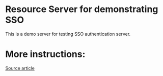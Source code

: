 # Resource Server for demonstrating SSO
This is a demo server for testing SSO authentication server. 

# More instructions:

[Source article](https://medium.com/@d.snezhinskiy/building-sso-based-on-spring-authorization-server-part-1-of-3-68b3dda053fd)
